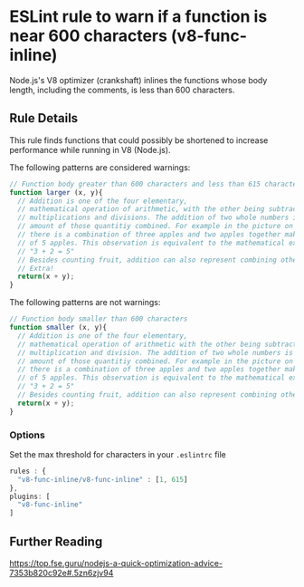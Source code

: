 # ESLint rule to warn if a function is near 600 characters (v8-func-inline)

Node.js's V8 optimizer (crankshaft) inlines the functions whose body length, including the comments, is less than 600 characters.

## Rule Details

This rule finds functions that could possibly be shortened to increase performance while running in V8 (Node.js).

The following patterns are considered warnings:

```js
// Function body greater than 600 characters and less than 615 characters
function larger (x, y){
  // Addition is one of the four elementary,
  // mathematical operation of arithmetic, with the other being subtractions,
  // multiplications and divisions. The addition of two whole numbers is the total
  // amount of those quantitiy combined. For example in the picture on the right,
  // there is a combination of three apples and two apples together making a total
  // of 5 apples. This observation is equivalent to the mathematical expression
  // "3 + 2 = 5"
  // Besides counting fruit, addition can also represent combining other physical object.
  // Extra!
  return(x + y);
}

```

The following patterns are not warnings:

```js
// Function body smaller than 600 characters
function smaller (x, y){
  // Addition is one of the four elementary,
  // mathematical operation of arithmetic with the other being subtraction,
  // multiplication and division. The addition of two whole numbers is the total
  // amount of those quantitiy combined. For example in the picture on the right,
  // there is a combination of three apples and two apples together making a total
  // of 5 apples. This observation is equivalent to the mathematical expression
  // "3 + 2 = 5"
  // Besides counting fruit, addition can also represent combining other physical object.
  return(x + y);
}

```

### Options

Set the max threshold for characters in your `.eslintrc` file
```javascript
rules : {
  "v8-func-inline/v8-func-inline" : [1, 615]
},
plugins: [
  "v8-func-inline"
]


```
## Further Reading
https://top.fse.guru/nodejs-a-quick-optimization-advice-7353b820c92e#.5zn6zjv94
